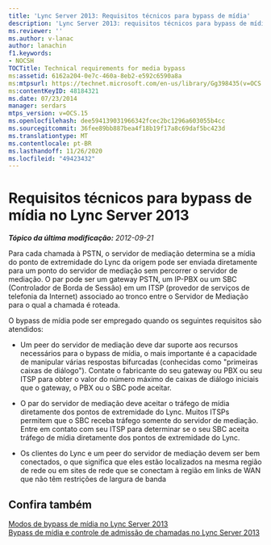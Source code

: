 ```yaml
---
title: 'Lync Server 2013: Requisitos técnicos para bypass de mídia'
description: 'Lync Server 2013: requisitos técnicos para bypass de mídia.'
ms.reviewer: ''
ms.author: v-lanac
author: lanachin
f1.keywords:
- NOCSH
TOCTitle: Technical requirements for media bypass
ms:assetid: 6162a204-0e7c-460a-8eb2-e592c6590a8a
ms:mtpsurl: https://technet.microsoft.com/en-us/library/Gg398435(v=OCS.15)
ms:contentKeyID: 48184321
ms.date: 07/23/2014
manager: serdars
mtps_version: v=OCS.15
ms.openlocfilehash: dee594139031966342fcec2bc1296a603055b4cc
ms.sourcegitcommit: 36fee89bb887bea4f18b19f17a8c69daf5bc423d
ms.translationtype: MT
ms.contentlocale: pt-BR
ms.lasthandoff: 11/26/2020
ms.locfileid: "49423432"
---
```

# <a name="technical-requirements-for-media-bypass-in-lync-server-2013"></a>Requisitos técnicos para bypass de mídia no Lync Server 2013

<div data-xmlns="http://www.w3.org/1999/xhtml">

<div class="topic" data-xmlns="http://www.w3.org/1999/xhtml" data-msxsl="urn:schemas-microsoft-com:xslt" data-cs="https://msdn.microsoft.com/">

<div data-asp="https://msdn2.microsoft.com/asp">



</div>

<div id="mainSection">

<div id="mainBody">

<span> </span>

_**Tópico da última modificação:** 2012-09-21_

Para cada chamada à PSTN, o servidor de mediação determina se a mídia do ponto de extremidade do Lync da origem pode ser enviada diretamente para um ponto do servidor de mediação sem percorrer o servidor de mediação. O par pode ser um gateway PSTN, um IP-PBX ou um SBC (Controlador de Borda de Sessão) em um ITSP (provedor de serviços de telefonia da Internet) associado ao tronco entre o Servidor de Mediação para o qual a chamada é roteada.

O bypass de mídia pode ser empregado quando os seguintes requisitos são atendidos:

  - Um peer do servidor de mediação deve dar suporte aos recursos necessários para o bypass de mídia, o mais importante é a capacidade de manipular várias respostas bifurcadas (conhecidas como "primeiras caixas de diálogo"). Contate o fabricante do seu gateway ou PBX ou seu ITSP para obter o valor do número máximo de caixas de diálogo iniciais que o gateway, o PBX ou o SBC pode aceitar.

  - O par do servidor de mediação deve aceitar o tráfego de mídia diretamente dos pontos de extremidade do Lync. Muitos ITSPs permitem que o SBC receba tráfego somente do servidor de mediação. Entre em contato com seu ITSP para determinar se o seu SBC aceita tráfego de mídia diretamente dos pontos de extremidade do Lync.

  - Os clientes do Lync e um peer do servidor de mediação devem ser bem conectados, o que significa que eles estão localizados na mesma região de rede ou em sites de rede que se conectam à região em links de WAN que não têm restrições de largura de banda

<div>

## <a name="see-also"></a>Confira também


[Modos de bypass de mídia no Lync Server 2013](lync-server-2013-media-bypass-modes.md)  
[Bypass de mídia e controle de admissão de chamadas no Lync Server 2013](lync-server-2013-media-bypass-and-call-admission-control.md)  
  

</div>

</div>

<span> </span>

</div>

</div>

</div>

